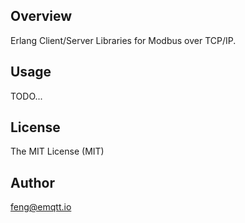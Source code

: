
## Overview

Erlang Client/Server Libraries for Modbus over TCP/IP.


## Usage

TODO...

## License

The MIT License (MIT)

## Author

feng@emqtt.io

